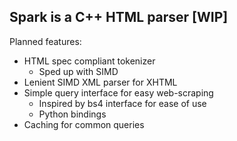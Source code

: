 ## Spark is a C++ HTML parser [WIP]

Planned features:
- HTML spec compliant tokenizer
	- Sped up with SIMD
- Lenient SIMD XML parser for XHTML
- Simple query interface for easy web-scraping
	- Inspired by bs4 interface for ease of use
	- Python bindings
- Caching for common queries
